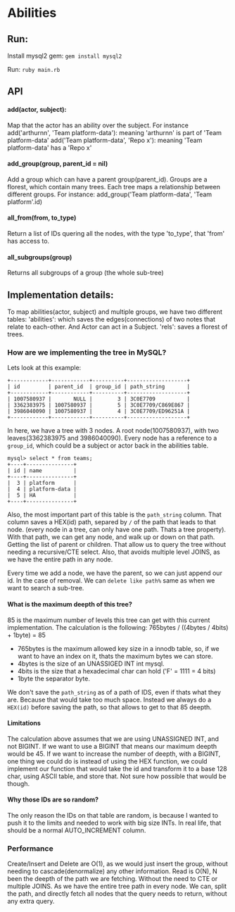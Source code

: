 # Abilities

## Run:

Install mysql2 gem: 
`gem install mysql2`

Run:
`ruby main.rb`

## API

#### add(actor, subject):
Map that the actor has an ability over the subject. For instance
add('arthurnn', 'Team platform-data'): meaning 'arthurnn' is part of 'Team platform-data'
add('Team platform-data', 'Repo x'): meaning 'Team platform-data' has a 'Repo x'

#### add_group(group, parent_id = nil)
Add a group which can have a parent group(parent_id).
Groups are a florest, which contain many trees. Each tree maps a relationship between
different groups.
For instance:
add_group('Team platform-data', 'Team platform'.id)

#### all_from(from, to_type)
Return a list of IDs quering all the nodes, with the type 'to_type', that 'from' has access to.

#### all_subgroups(group)
Returns all subgroups of a group (the whole sub-tree)


## Implementation details:

To map abilities(actor, subject) and multiple groups, we have two different tables:
'abilities': which saves the edges(connections) of two notes that relate to each-other. And Actor can act in a Subject.
'rels': saves a florest of trees.

### How are we implementing the tree in MySQL?

Lets look at this example:
```
+------------+------------+----------+-------------------+
| id         | parent_id  | group_id | path_string       |
+------------+------------+----------+-------------------+
| 1007580937 |       NULL |        3 | 3C0E7709          |
| 3362383975 | 1007580937 |        5 | 3C0E7709/C869E867 |
| 3986040090 | 1007580937 |        4 | 3C0E7709/ED96251A |
+------------+------------+----------+-------------------+
```

In here, we have a tree with 3 nodes. A root node(1007580937), with two leaves(3362383975 and 3986040090).
Every node has a reference to a `group_id`, which could be a subject or actor back in the abilities table.
```
mysql> select * from teams;
+----+---------------+
| id | name          |
+----+---------------+
|  3 | platform      |
|  4 | platform-data |
|  5 | HA            |
+----+---------------+
```

Also, the most important part of this table is the `path_string` column. That column saves a HEX(id) path, separed by `/` of the path that leads to that node. (every node in a tree, can only have one path. Thats a tree property).
With that path, we can get any node, and walk up or down on that path. Getting the list of parent or children.
That allow us to query the tree without needing a recursive/CTE select.
Also, that avoids multiple level JOINS, as we have the entire path in any node.

Every time we add a node, we have the parent, so we can just append our id.
In the case of removal. We can `delete like path%` same as when we want to search a sub-tree.

#### What is the maximum deepth of this tree?
85 is the maximum number of levels this tree can get with this current implementation.
The calculation is the following:
765bytes / ((4bytes / 4bits) + 1byte) = 85

- 765bytes is the maximum allowed key size in a innodb table, so, if we want to have an index on it, thats the maximum bytes we can store.
- 4bytes is the size of an UNASSIGED INT int mysql.
- 4bits is the size that a hexadecimal char can hold ('F' = 1111 = 4 bits)
- 1byte the separator byte.

We don't save the `path_string` as of a path of IDS, even if thats what they are. Because that would take too much space. Instead we always do a `HEX(id)` before saving the path, so that allows to get to that 85 deepth.

#### Limitations
The calculation above assumes that we are using UNASSIGNED INT, and not BIGINT. If we want to use a BIGINT that means our maximum deepth would be 45.
If we want to increase the number of deepth, with a BIGINT, one thing we could do is instead of using the HEX function, we could implement our function that would take the id and transform it to a base 128 char, using ASCII table, and store that. Not sure how possible that would be though.

#### Why those IDs are so random?
The only reason the IDs on that table are random, is because I wanted to push it to the limits and needed to work with big size INTs. In real life, that should be a normal AUTO_INCREMENT column.


### Performance
Create/Insert and Delete are O(1), as we would just insert the group, without needing to cascade(denormalize) any other information.
Read is O(N), N been the deepth of the path we are fetching. Without the need to CTE or multiple JOINS. As we have the entire tree path in every node. We can, split the path, and directly fetch all nodes that the query needs to return, without any extra query.
